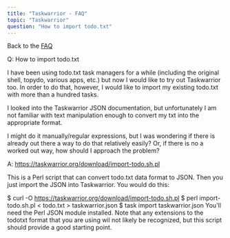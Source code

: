 ```yaml
---
title: "Taskwarrior - FAQ"
topic: "Taskwarrior"
question: "How to import todo.txt"
---
```


Back to the [FAQ](/support/faq)

Q: How to import todo.txt

I have been using todo.txt task managers for a while (including the original shell, topydo, various apps, etc.) but now I would like to try out Taskwarrior too. In order to do that, however, I would like to import my existing todo.txt with more than a hundred tasks.

I looked into the Taskwarrior JSON documentation, but unfortunately I am not familiar with text manipulation enough to convert my txt into the appropriate format.

I might do it manually/regular expressions, but I was wondering if there is already out there a way to do that relatively easily? Or, if there is no a worked out way, how should I approach the problem?

A: https://taskwarrior.org/download/import-todo.sh.pl

This is a Perl script that can convert todo.txt data format to JSON.
Then you just import the JSON into Taskwarrior.
You would do this:

$ curl -O https://taskwarrior.org/download/import-todo.sh.pl
$ perl import-todo.sh.pl < todo.txt > taskwarrior.json
$ task import taskwarrior.json
You'll need the Perl JSON module installed.
Note that any extensions to the todotxt format that you are using wil not likely be recognized, but this script should provide a good starting point.

